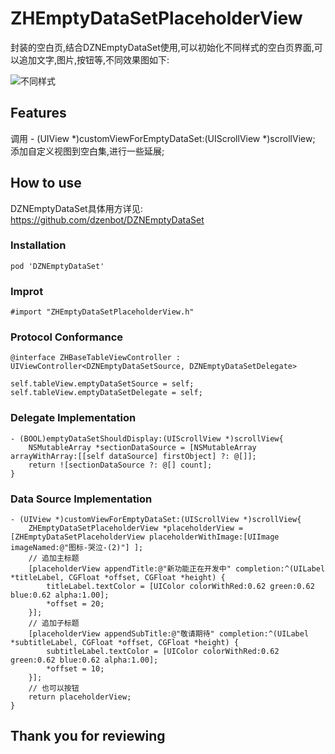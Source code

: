 # ZHEmptyDataSetPlaceholderView
封装的空白页,结合DZNEmptyDataSet使用,可以初始化不同样式的空白页界面,可以追加文字,图片,按钮等,不同效果图如下:

![不同样式](https://i.loli.net/2017/09/13/59b8ae010f776.jpg)
## Features
调用 - (UIView *)customViewForEmptyDataSet:(UIScrollView *)scrollView;
添加自定义视图到空白集,进行一些延展;

## How to use
DZNEmptyDataSet具体用方详见: 
<https://github.com/dzenbot/DZNEmptyDataSet>
### Installation
```
pod 'DZNEmptyDataSet'
```

### Improt

```
#import "ZHEmptyDataSetPlaceholderView.h"
```
### Protocol Conformance
```
@interface ZHBaseTableViewController : UIViewController<DZNEmptyDataSetSource, DZNEmptyDataSetDelegate>

self.tableView.emptyDataSetSource = self;
self.tableView.emptyDataSetDelegate = self;
```

### Delegate Implementation
```
- (BOOL)emptyDataSetShouldDisplay:(UIScrollView *)scrollView{
    NSMutableArray *sectionDataSource = [NSMutableArray arrayWithArray:[[self dataSource] firstObject] ?: @[]];
    return ![sectionDataSource ?: @[] count];
}
```

### Data Source Implementation
```
- (UIView *)customViewForEmptyDataSet:(UIScrollView *)scrollView{
    ZHEmptyDataSetPlaceholderView *placeholderView = [ZHEmptyDataSetPlaceholderView placeholderWithImage:[UIImage imageNamed:@"图标-哭泣-(2)"] ];
    // 追加主标题
    [placeholderView appendTitle:@"新功能正在开发中" completion:^(UILabel *titleLabel, CGFloat *offset, CGFloat *height) {
        titleLabel.textColor = [UIColor colorWithRed:0.62 green:0.62 blue:0.62 alpha:1.00];
        *offset = 20;
    }];
    // 追加子标题
    [placeholderView appendSubTitle:@"敬请期待" completion:^(UILabel *subtitleLabel, CGFloat *offset, CGFloat *height) {
        subtitleLabel.textColor = [UIColor colorWithRed:0.62 green:0.62 blue:0.62 alpha:1.00];
        *offset = 10;
    }];
    // 也可以按钮
    return placeholderView;
}
```
## Thank you for reviewing


